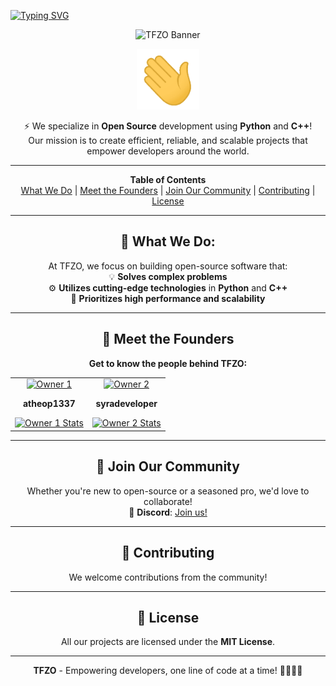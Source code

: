 <a href="https://git.io/typing-svg"><img src="https://readme-typing-svg.demolab.com?font=Inter&weight=700&size=60&pause=2501&color=F7F7F7&center=true&vCenter=true&random=true&width=1020&height=60&lines=Twenty+Five+Zero+One" alt="Typing SVG" /></a>

<p align="center">
  <img src="https://avatars.githubusercontent.com/u/169077550?s=400&u=280de7a2ea7f887b4d7152953d051fbcc2b41fd3&v=4" alt="TFZO Banner" width="400"/>
</p>

<p align="center">
  <img src="https://github.com/ABSphreak/ABSphreak/blob/master/gifs/Hi.gif" width="100" alt="Hi gif">
</p>

<p align="center">
  ⚡ We specialize in <strong>Open Source</strong> development using <strong>Python</strong> and <strong>C++</strong>! <br/>
  Our mission is to create efficient, reliable, and scalable projects that empower developers around the world.
</p>

---

<p align="center">
  <strong>Table of Contents</strong><br/>
  <a href="#what-we-do">What We Do</a> | 
  <a href="#meet-the-founders">Meet the Founders</a> | 
  <a href="#join-our-community">Join Our Community</a> | 
  <a href="#contributing">Contributing</a> | 
  <a href="#license">License</a>
</p>

---

<h2 align="center">🚀 What We Do:</h2>
<p align="center">
  At TFZO, we focus on building open-source software that:<br/>
  💡 <strong>Solves complex problems</strong><br/>
  ⚙️ <strong>Utilizes cutting-edge technologies</strong> in <strong>Python</strong> and <strong>C++</strong><br/>
  🎯 <strong>Prioritizes high performance and scalability</strong>
</p>

---

<h2 align="center">👥 Meet the Founders</h2>

<p align="center">
  <strong>Get to know the people behind TFZO:</strong>
</p>

<table align="center">
  <tr>
    <td align="center">
      <a href="https://github.com/atheop1337">
        <img src="https://avatars.githubusercontent.com/u/133809614?v=4" alt="Owner 1" width="250"/>
      </a>
      <p><strong>atheop1337</strong></p>
      <a href="https://github.com/atheop1337">
        <img src="https://github-readme-stats.vercel.app/api?username=atheop1337&show_icons=true&theme=radical" alt="Owner 1 Stats"/>
      </a>
    </td>
    <td align="center">
      <a href="https://github.com/syradeveloper">
        <img src="https://avatars.githubusercontent.com/u/112832151?v=4" alt="Owner 2" width="250"/>
      </a>
      <p><strong>syradeveloper</strong></p>
      <a href="https://github.com/syradeveloper">
        <img src="https://github-readme-stats.vercel.app/api?username=syradeveloper&show_icons=true&theme=radical" alt="Owner 2 Stats"/>
      </a>
    </td>
  </tr>
</table>

---

<h2 align="center">👥 Join Our Community</h2>
<p align="center">
  Whether you're new to open-source or a seasoned pro, we'd love to collaborate!<br/>
  💬 <strong>Discord</strong>: <a href="https://discord.gg/ZE6dUSAbes" target="_blank">Join us!</a><br/>
</p>

---

<h2 align="center">🤝 Contributing</h2>
<p align="center">
  We welcome contributions from the community!
</p>

---

<h2 align="center">📜 License</h2>
<p align="center">
  All our projects are licensed under the <strong>MIT License</strong>.
</p>

---

<p align="center"><strong>TFZO</strong> - Empowering developers, one line of code at a time! 👨‍💻👩‍💻</p>
